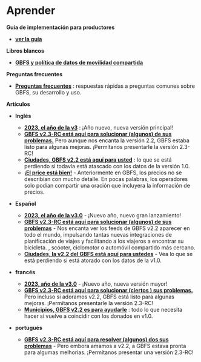 # Aprender

<div class="toolbox"><p> <strong>Guía de implementación para productores</strong></p> 
<ul> 
<li> <a href="guide"><strong>ver la guía</strong></a></li> 
</ul></div> 

<div class="toolbox"><p> <strong>Libros blancos</strong></p> 
<ul> 
<li> <a href="data-policy"><strong>GBFS y política de datos de movilidad compartida</strong></a></li> 
</ul></div> 

<div class="toolbox"><p> <strong>Preguntas frecuentes</strong></p> 
<ul> 
<li> <strong><a href="faq">Preguntas frecuentes</a></strong> : respuestas rápidas a preguntas comunes sobre GBFS, su desarrollo y uso.</li> 
</ul></div> 

<div class="toolbox"><p> <strong>Artículos</strong></p> 
<ul> 
<li><p> <strong>Inglés</strong></p> 
<ul> 
<li> <strong><a href="https://share.mobilitydata.org/2023-the-year-of-v3">2023, el año de la v3</a></strong> : ¡Año nuevo, nueva versión principal!</li> 
<li> <strong><a href="https://mobilitydata.org/gbfs-v2-3-rc-is-here-to-fix-some-of-your-problems/">GBFS v2.3-RC está aquí para solucionar (algunos) de sus problemas.</a></strong> Pero aunque nos encanta la versión 2.2, GBFS estaba listo para algunas mejoras. ¡Permítanos presentarle la versión 2.3-RC!</li> 
<li> <strong><a href="https://mobilitydata.org/cities-gbfs-v2-2-is-here-for-you/">Ciudades, GBFS v2.2 está aquí para usted</a></strong> : lo que se está perdiendo si todavía está atascado con los datos de la versión 1.0.</li> 
<li> <strong><a href="https://mobilitydata.org/the-price-is-right-%f0%9f%92%b8/">¡El price está bien!</a></strong> - Anteriormente en GBFS, los precios no se describían con mucho detalle. En pocas palabras, los operadores solo podían compartir una oración que incluyera la información de precios.</li> 
</ul> 
</li> 
<li><p> <strong>Español</strong></p> 
<ul> 
<li> <strong><a href="https://mobilitydata.org/2023-el-ano-de-la-v3-0/">2023, el año de la v3.0</a></strong> - ¡Nuevo año, nuevo gran lanzamiento! 
<li> <strong><a href="https://mobilitydata.org/gbfs-v2-3-rc-esta-aqui-para-solucionar-algunos-de-sus-problemas/">GBFS v2.3-RC está aquí para solucionar (algunos) de sus problemas</a></strong> - Nos encanta ver los feeds de GBFS v2.2 aparecer en todo el mundo, impulsando tantas nuevas integraciones de planificación de viajes y facilitando a los viajeros a encontrar su bicicleta. , scooter, ciclomotor o automóvil compartido más cercano.</li> 
<li> <strong><a href="https://mobilitydata.org/ciudades-la-v2-2-del-gbfs-esta-aqui-para-ustedes/">Ciudades, la v2.2 del GBFS está aquí para ustedes</a></strong> - Vea lo que se está perdiendo si está atorado con los datos de la v1.0.</li> 
</ul> 
</li> 
<li><p> <strong>francés</strong></p> 
<ul> 
<li> <strong><a href="https://mobilitydata.org/2023-lannee-de-la-v3/">2023, año de la v3.0</a></strong> - ¡Nuevo año, nueva versión mayor!</li> 
<li> <strong><a href="https://mobilitydata.org/gbfs-v2-3-rc-est-ici-pour-resoudre-certains-de-vos-problemes/">GBFS v2.3-RC está aquí para solucionar (ciertos ) sus problemas.</a></strong> Pero incluso si adoramos v2.2, GBFS está listo para algunas mejoras. ¡Permítanos presentarle la versión 2.3-RC!</li> 
<li> <strong><a href="https://mobilitydata.org/municipalites-le-gbfs-v2-2-est-arrive-pour-vous-servir/">Municipios, GBFS v2.2 es para ayudarle</a></strong> : todo lo que necesita hacer si vuelve a coincidir con los donados en v1.0.</li> 
</ul> 
</li> 
<li><p> <strong>portugués</strong></p> 
<ul> 
<li> <strong><a href="https://mobilitydata.org/gbfs-v2-3-rc-esta-aqui-para-resolver-alguns-dos-seus-problemas/">GBFS v2.3-RC está aquí para resolver (algunos) dos sus problemas</a></strong> - Pero embora amamos a v2.2, a GBFS estava pronta para algumas melhorias. ¡Permítanos presentar una versión 2.3-RC!</li> 
</ul> 
</li> 
</ul> 
</div> 
